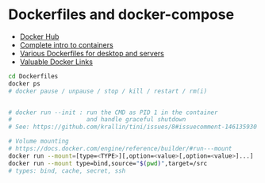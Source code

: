Dockerfiles and docker-compose
==============================

- [Docker Hub](https://hub.docker.com/)
- [Complete intro to containers](https://btholt.github.io/complete-intro-to-containers/)
- [Various Dockerfiles for desktop and servers](https://github.com/jessfraz/dockerfiles)
- [Valuable Docker Links](http://nane.kratzke.pages.mylab.th-luebeck.de/about/blog/2014/08/24/valuable-docker-links/)


```sh
cd Dockerfiles
docker ps
# docker pause / unpause / stop / kill / restart / rm(i)


# docker run --init : run the CMD as PID 1 in the container
#                     and handle graceful shutdown
# See: https://github.com/krallin/tini/issues/8#issuecomment-146135930

# Volume mounting
# https://docs.docker.com/engine/reference/builder/#run---mount
docker run --mount=[type=<TYPE>][,option=<value>[,option=<value>]...]
docker run --mount type=bind,source="$(pwd)",target=/src
# types: bind, cache, secret, ssh
```
